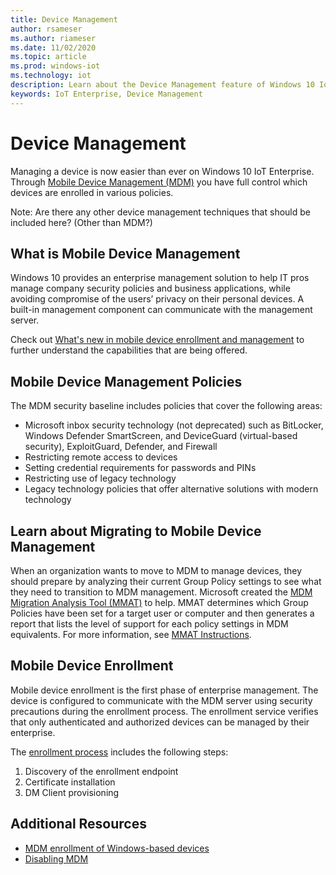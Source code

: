 ```yaml
---
title: Device Management
author: rsameser
ms.author: riameser
ms.date: 11/02/2020
ms.topic: article
ms.prod: windows-iot
ms.technology: iot
description: Learn about the Device Management feature of Windows 10 IoT Enterprise.
keywords: IoT Enterprise, Device Management
---
```


# Device Management
Managing a device is now easier than ever on Windows 10 IoT Enterprise. Through [Mobile Device Management (MDM)](https://docs.microsoft.com/windows/client-management/mdm/#learn-about-configuration-service-providers) you have full control which devices are enrolled in various policies.

Note: Are there any other device management techniques that should be included here? (Other than MDM?)

## What is Mobile Device Management
Windows 10 provides an enterprise management solution to help IT pros manage company security policies and business applications, while avoiding compromise of the users’ privacy on their personal devices. A built-in management component can communicate with the management server.

Check out [What's new in mobile device enrollment and management](https://docs.microsoft.com/windows/client-management/mdm/new-in-windows-mdm-enrollment-management#whatsnew10) to further understand the capabilities that are being offered.

## Mobile Device Management Policies
The MDM security baseline includes policies that cover the following areas:
* Microsoft inbox security technology (not deprecated) such as BitLocker, Windows Defender SmartScreen, and DeviceGuard (virtual-based security), ExploitGuard, Defender, and Firewall
* Restricting remote access to devices
* Setting credential requirements for passwords and PINs
* Restricting use of legacy technology
* Legacy technology policies that offer alternative solutions with modern technology

## Learn about Migrating to Mobile Device Management
When an organization wants to move to MDM to manage devices, they should prepare by analyzing their current Group Policy settings to see what they need to transition to MDM management. Microsoft created the [MDM Migration Analysis Tool (MMAT)](https://aka.ms/mmat/) to help. MMAT determines which Group Policies have been set for a target user or computer and then generates a report that lists the level of support for each policy settings in MDM equivalents. For more information, see [MMAT Instructions](https://github.com/WindowsDeviceManagement/MMAT/blob/master/MDM%20Migration%20Analysis%20Tool%20Instructions.pdf).

## Mobile Device Enrollment
Mobile device enrollment is the first phase of enterprise management. The device is configured to communicate with the MDM server using security precautions during the enrollment process. The enrollment service verifies that only authenticated and authorized devices can be managed by their enterprise.

The [enrollment process](https://docs.microsoft.com/windows/client-management/mdm/mobile-device-enrollment) includes the following steps:
1. Discovery of the enrollment endpoint
2. Certificate installation
3. DM Client provisioning

## Additional Resources
* [MDM enrollment of Windows-based devices](https://docs.microsoft.com/windows/client-management/mdm/mdm-enrollment-of-windows-devices)
* [Disabling MDM](https://docs.microsoft.com/windows/client-management/mdm/mobile-device-enrollment#disable-mdm-enrollments)
